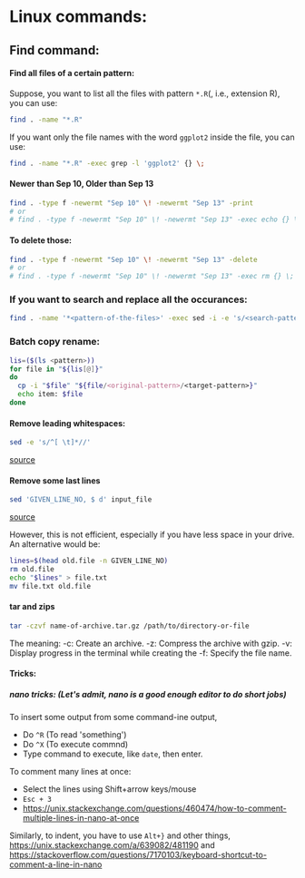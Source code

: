 # Linux commands:


## Find command:

#### Find all files of a certain pattern:
Suppose, you want to list all the files with pattern `*.R`(, i.e., extension R), you can use:
```bash
find . -name "*.R"
```
If you want only the file names with the word `ggplot2` inside the file, you can use:
```bash
find . -name "*.R" -exec grep -l 'ggplot2' {} \;
```


#### Newer than Sep 10, Older than Sep 13
```bash
find . -type f -newermt "Sep 10" \! -newermt "Sep 13" -print
# or
# find . -type f -newermt "Sep 10" \! -newermt "Sep 13" -exec echo {} \;
```
#### To delete those:
```bash
find . -type f -newermt "Sep 10" \! -newermt "Sep 13" -delete
# or
# find . -type f -newermt "Sep 10" \! -newermt "Sep 13" -exec rm {} \;
```

### If you want to search and replace all the occurances:
```bash
find . -name '*<pattern-of-the-files>' -exec sed -i -e 's/<search-pattern>/<replace-pattern>/g' {} \;
```

### Batch copy rename:
```bash
lis=($(ls <pattern>))
for file in "${lis[@]}"
do
  cp -i "$file" "${file/<original-pattern>/<target-pattern>}"
  echo item: $file
done
```

#### Remove leading whitespaces:
```bash
sed -e 's/^[ \t]*//'
```
[source](https://stackoverflow.com/questions/369758/how-to-trim-whitespace-from-a-bash-variable)


#### Remove some last lines
```bash
sed 'GIVEN_LINE_NO, $ d' input_file
```
[source](https://www.baeldung.com/linux/remove-last-n-lines-of-file)

However, this is not efficient, especially if you have less space in your drive. An alternative would be:
```bash
lines=$(head old.file -n GIVEN_LINE_NO)
rm old.file
echo "$lines" > file.txt
mv file.txt old.file
```


#### tar and zips
```bash
tar -czvf name-of-archive.tar.gz /path/to/directory-or-file
```
The meaning:
-c: Create an archive.
-z: Compress the archive with gzip.
-v: Display progress in the terminal while creating the
-f: Specify the file name.



#### Tricks:

##### nano tricks: (Let's admit, nano is a good enough editor to do short jobs)

To insert some output from some command-ine output,
 - Do `^R` (To read 'something')
 - Do `^X` (To execute commnd)
 - Type command to execute, like `date`, then enter.


To comment many lines at once:
 - Select the lines using Shift+arrow keys/mouse
 - `Esc + 3`
 - https://unix.stackexchange.com/questions/460474/how-to-comment-multiple-lines-in-nano-at-once

 Similarly, to indent, you have to use `Alt+}` and other things,  https://unix.stackexchange.com/a/639082/481190
 and https://stackoverflow.com/questions/7170103/keyboard-shortcut-to-comment-a-line-in-nano
